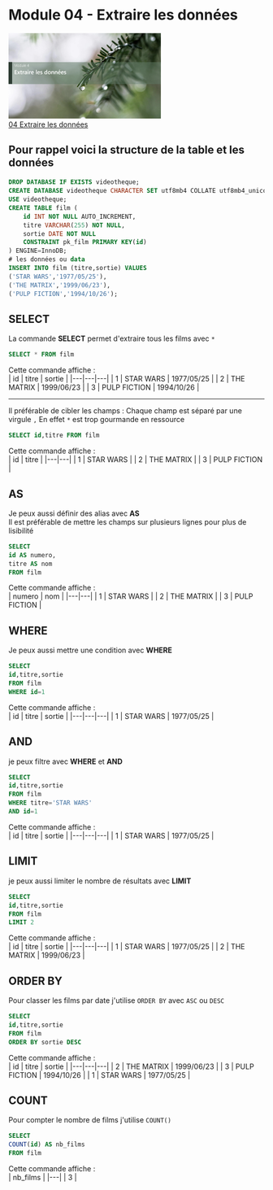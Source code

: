 # Module 04 - Extraire les données

<a href="../00 Les fichiers PDF - Supports de cours/04 Extraire les données.pdf">
  <img src="../img/04/m4.png" width="300">
</a>  
<br>
<a href="../00 Les fichiers PDF - Supports de cours/04 Extraire les données.pdf">
04 Extraire les données
</a> 

## Pour rappel voici la structure de la table et les données 
```sql
DROP DATABASE IF EXISTS videotheque;
CREATE DATABASE videotheque CHARACTER SET utf8mb4 COLLATE utf8mb4_unicode_ci;
USE videotheque;
CREATE TABLE film (
    id INT NOT NULL AUTO_INCREMENT,
    titre VARCHAR(255) NOT NULL,
    sortie DATE NOT NULL
    CONSTRAINT pk_film PRIMARY KEY(id)
) ENGINE=InnoDB; 
# les données ou data
INSERT INTO film (titre,sortie) VALUES
('STAR WARS','1977/05/25'),
('THE MATRIX','1999/06/23'),
('PULP FICTION','1994/10/26');
``` 
  
## SELECT
La commande **SELECT** permet d'extraire tous les films avec <code>*</code>
```sql
SELECT * FROM film
```
Cette commande affiche :  
| id | titre | sortie |
|---|---|---|
| 1 | STAR WARS | 1977/05/25 |
| 2 | THE MATRIX | 1999/06/23 |
| 3 | PULP FICTION | 1994/10/26 |
  
-----------------------------------------------------------------------------------
  
Il préférable de cibler les champs :
Chaque champ est séparé par une virgule <code>,</code>
En effet <code>*</code> est trop gourmande en ressource  

```sql
SELECT id,titre FROM film
```
Cette commande affiche :  
| id | titre |
|---|---|
| 1 | STAR WARS |
| 2 | THE MATRIX |
| 3 | PULP FICTION |

## AS
Je peux aussi définir des alias avec **AS**  
Il est préférable de mettre les champs sur plusieurs lignes pour plus de lisibilité  
```sql
SELECT 
id AS numero,
titre AS nom
FROM film
```
Cette commande affiche :  
| numero | nom |
|---|---|
| 1 | STAR WARS |
| 2 | THE MATRIX |
| 3 | PULP FICTION |
  
## WHERE
Je peux aussi mettre une condition avec **WHERE**
```sql
SELECT 
id,titre,sortie
FROM film
WHERE id=1
```
Cette commande affiche :  
| id | titre | sortie |
|---|---|---|
| 1 | STAR WARS | 1977/05/25 |


## AND
je peux filtre avec **WHERE** et **AND**  
```sql
SELECT 
id,titre,sortie
FROM film
WHERE titre='STAR WARS'
AND id=1
```
Cette commande affiche :  
| id | titre | sortie |
|---|---|---|
| 1 | STAR WARS | 1977/05/25 |

## LIMIT
je peux aussi limiter le nombre de résultats avec **LIMIT** 
```sql
SELECT 
id,titre,sortie
FROM film
LIMIT 2
```
Cette commande affiche :  
| id | titre | sortie |
|---|---|---|
| 1 | STAR WARS | 1977/05/25 |
| 2 | THE MATRIX | 1999/06/23 |

  
## ORDER BY
Pour classer les films par date j'utilise <code>ORDER BY</code>
avec <code>ASC</code> ou <code>DESC</code>
```sql
SELECT 
id,titre,sortie
FROM film
ORDER BY sortie DESC
```

Cette commande affiche :  
| id | titre | sortie |
|---|---|---|
| 2 | THE MATRIX | 1999/06/23 |
| 3 | PULP FICTION | 1994/10/26 |
| 1 | STAR WARS | 1977/05/25 |

## COUNT
Pour compter le nombre de films j'utilise <code>COUNT()</code>

```sql
SELECT 
COUNT(id) AS nb_films
FROM film
```

Cette commande affiche :  
| nb_films |
|---|
| 3 | 

